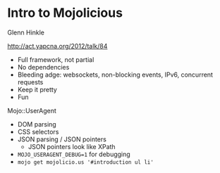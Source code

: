 # Intro to Mojolicious

Glenn Hinkle

http://act.yapcna.org/2012/talk/84

* Full framework, not partial
* No dependencies
* Bleeding adge: websockets, non-blocking events, IPv6, concurrent requests
* Keep it pretty
* Fun

Mojo::UserAgent
* DOM parsing
* CSS selectors
* JSON parsing / JSON pointers
    * JSON pointers look like XPath
* `MOJO_USERAGENT_DEBUG=1` for debugging
* `mojo get mojolicio.us '#introduction ul li'`
